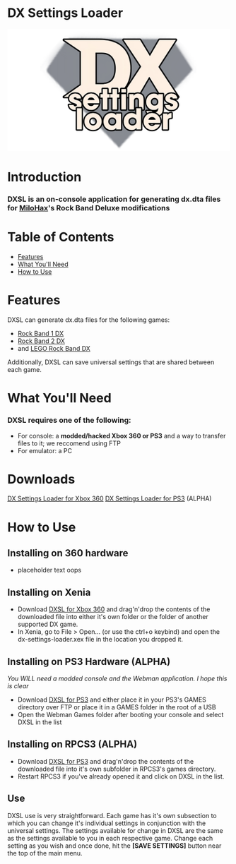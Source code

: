 # DX Settings Loader

![Header Image](dependencies/header.png)

# Introduction

### DXSL is an on-console application for generating dx.dta files for [MiloHax](https://github.com/hmxmilohax)'s Rock Band Deluxe modifications

# Table of Contents
- [Features](#features)
- [What You'll Need](#what-youll-need)
- [How to Use](#how-to-use)

# Features

DXSL can generate dx.dta files for the following games:
* [Rock Band 1 DX](https://github.com/hmxmilohax/rock-band-1-deluxe)
* [Rock Band 2 DX](https://github.com/hmxmilohax/rock-band-2-deluxe)
* and [LEGO Rock Band DX](https://github.com/hmxmilohax/lego-rock-band-deluxe)

Additionally, DXSL can save universal settings that are shared between each game.

# What You'll Need

### DXSL requires one of the following:

* For console: a **modded/hacked Xbox 360 or PS3** and a way to transfer files to it; we reccomend using FTP
* For emulator: a PC

# Downloads

[DX Settings Loader for Xbox 360](https://nightly.link/hmxmilohax/dx-settings-loader/workflows/build/main/DXSL-Xbox.zip)
[DX Settings Loader for PS3](https://nightly.link/hmxmilohax/dx-settings-loader/workflows/build/main/DXSL-PS3.zip) (ALPHA)

# How to Use

## Installing on 360 hardware

* placeholder text oops

## Installing on Xenia

* Download [DXSL for Xbox 360](https://nightly.link/hmxmilohax/dx-settings-loader/workflows/build/main/DXSL-Xbox.zip) and drag'n'drop the contents of the downloaded file into either it's own folder or the folder of another supported DX game.
* In Xenia, go to File > Open... (or use the ctrl+o keybind) and open the dx-settings-loader.xex file in the location you dropped it.

## Installing on PS3 Hardware (ALPHA)

*You WILL need a modded console and the Webman application. I hope this is clear*
* Download [DXSL for PS3](https://nightly.link/hmxmilohax/dx-settings-loader/workflows/build/main/DXSL-PS3.zip) and either place it in your PS3's GAMES directory over FTP or place it in a GAMES folder in the root of a USB
* Open the Webman Games folder after booting your console and select DXSL in the list

## Installing on RPCS3 (ALPHA)

* Download [DXSL for PS3](https://nightly.link/hmxmilohax/dx-settings-loader/workflows/build/main/DXSL-PS3.zip) and drag'n'drop the contents of the downloaded file into it's own subfolder in RPCS3's games directory.
* Restart RPCS3 if you've already opened it and click on DXSL in the list.

## Use

DXSL use is very straightforward. Each game has it's own subsection to which you can change it's individual settings in conjunction with the universal settings.
The settings available for change in DXSL are the same as the settings available to you in each respective game.
Change each setting as you wish and once done, hit the **[SAVE SETTINGS]** button near the top of the main menu.
